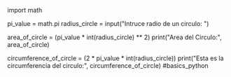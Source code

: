 import math

pi_value = math.pi
radius_circle = input("Intruce radio de un circulo: ")

area_of_circle = (pi_value * int(radius_circle) ** 2)
print("Area del Circulo:", area_of_circle)

circumference_of_circle = (2 * pi_value * int(radius_circle))
print("Esta es la circumferencia del circulo:", circumference_of_circle)
#basics_python
